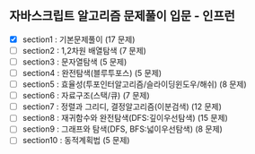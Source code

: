 ## 자바스크립트 알고리즘 문제풀이 입문 - 인프런

- [x] section1 : 기본문제풀이 (17 문제)
- [ ] section2 : 1,2차원 배열탐색 (7 문제)
- [ ] section3 : 문자열탐색 (5 문제)
- [ ] section4 : 완전탐색(블루투포스) (5 문제)
- [ ] section5 : 효율성(투포인터알고리즘/슬라이딩윈도우/해쉬) (8 문제)
- [ ] section6 : 자료구조(스택/큐) (7 문제)
- [ ] section7 : 정렬과 그리디, 결정알고리즘(이분검색) (12 문제)
- [ ] section8 : 재귀함수와 완전탐색(DFS:깊이우선탐색) (15 문제)
- [ ] section9 : 그래프와 탐색(DFS, BFS:넓이우선탐색) (8 문제)
- [ ] section10 : 동적계획법 (5 문제)

